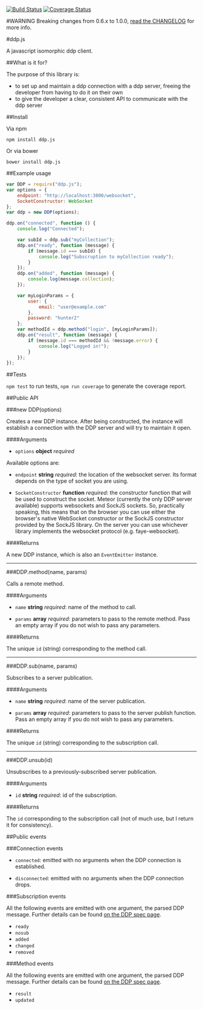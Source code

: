 [![Build Status](https://travis-ci.org/mondora/ddp.js.svg?branch=master)](https://travis-ci.org/mondora/ddp.js)
[![Coverage Status](https://coveralls.io/repos/mondora/ddp.js/badge.png)](https://coveralls.io/r/mondora/ddp.js)

#WARNING
Breaking changes from 0.6.x to 1.0.0, [read the
CHANGELOG](https://github.com/mondora/ddp.js/blob/master/CHANGELOG.md) for more
info.

#ddp.js

A javascript isomorphic ddp client.

##What is it for?

The purpose of this library is:

- to set up and maintain a ddp connection with a ddp server, freeing the
  developer from having to do it on their own
- to give the developer a clear, consistent API to communicate with the ddp
  server

##Install

Via npm

    npm install ddp.js

Or via bower

    bower install ddp.js

##Example usage

```javascript
var DDP = require("ddp.js");
var options = {
    endpoint: "http://localhost:3000/websocket",
    SocketConstructor: WebSocket
};
var ddp = new DDP(options);

ddp.on("connected", function () {
    console.log("Connected");

    var subId = ddp.sub("myCollection");
    ddp.on("ready", function (message) {
        if (message.id === subId) {
            console.log("Subscruption to myCollection ready");
        }
    });
    ddp.on("added", function (message) {
        console.log(message.collection);
    });

    var myLoginParams = {
        user: {
            email: "user@example.com"
        },
        password: "hunter2"
    };
    var methodId = ddp.method("login", [myLoginParams]);
    ddp.on("result", function (message) {
        if (message.id === methodId && !message.error) {
            console.log("Logged in!");
        }
    });
});
```

##Tests

`npm test` to run tests, `npm run coverage` to generate the coverage report.

##Public API

###new DDP(options)

Creates a new DDP instance. After being constructed, the instance will
establish a connection with the DDP server and will try to maintain it open.

####Arguments

- `options` **object** *required*

Available options are:

- `endpoint` **string** *required*: the location of the websocket server. Its
  format depends on the type of socket you are using.

- `SocketConstructor` **function** *required*: the constructor function that
  will be used to construct the socket. Meteor (currently the only DDP server
  available) supports websockets and SockJS sockets.  So, practically speaking,
  this means that on the browser you can use either the browser's native
  WebSocket constructor or the SockJS constructor provided by the SockJS
  library.  On the server you can use whichever library implements the
  websocket protocol (e.g.  faye-websocket).

####Returns

A new DDP instance, which is also an `EventEmitter` instance.

---

###DDP.method(name, params)

Calls a remote method.

####Arguments

- `name` **string** *required*: name of the method to call.

- `params` **array** *required*: parameters to pass to the remote method. Pass
  an empty array if you do not wish to pass any parameters.

####Returns

The unique `id` (string) corresponding to the method call.

---

###DDP.sub(name, params)

Subscribes to a server publication.

####Arguments

- `name` **string** *required*: name of the server publication.

- `params` **array** *required*: parameters to pass to the server publish
  function. Pass an empty array if you do not wish to pass any parameters.

####Returns

The unique `id` (string) corresponding to the subscription call.

---

###DDP.unsub(id)

Unsubscribes to a previously-subscribed server publication.

####Arguments

- `id` **string** *required*: id of the subscription.

####Returns

The `id` corresponding to the subscription call (not of much use, but I return
it for consistency).

##Public events

###Connection events

- `connected`: emitted with no arguments when the DDP connection is
  established.

- `disconnected`: emitted with no arguments when the DDP connection drops.

###Subscription events

All the following events are emitted with one argument, the parsed DDP message.
Further details can be found [on the DDP spec
page](https://github.com/meteor/meteor/blob/devel/packages/ddp/DDP.md).

- `ready`
- `nosub`
- `added`
- `changed`
- `removed`

###Method events

All the following events are emitted with one argument, the parsed DDP message.
Further details can be found [on the DDP spec
page](https://github.com/meteor/meteor/blob/devel/packages/ddp/DDP.md).

- `result`
- `updated`
